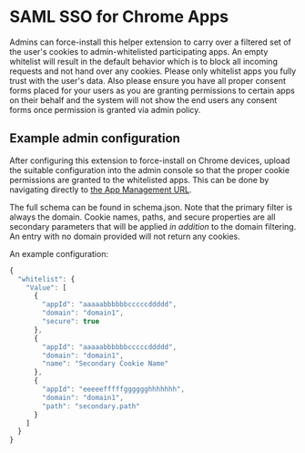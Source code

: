 # SAML SSO for Chrome Apps

Admins can force-install this helper extension to carry over a filtered set of the user's cookies to admin-whitelisted participating apps. An empty whitelist will result in the default behavior which is to block all incoming requests and not hand over any cookies. Please only whitelist apps you fully trust with the user's data. Also please ensure you have all proper consent forms placed for your users as you are granting permissions to certain apps on their behalf and the system will not show the end users any consent forms once permission is granted via admin policy.


## Example admin configuration
After configuring this extension to force-install on Chrome devices, upload the suitable configuration into the admin console so that the proper cookie permissions are granted to the whitelisted apps. This can be done by navigating directly to [the App Management URL](https://admin.google.com/AdminHome?fral=1#ChromeAppDetails:appId=aoggjnmghgmcllfenalipjhmooomfdce&appType=CHROME&flyout=reg).

The full schema can be found in schema.json. Note that the primary filter is always the domain. Cookie names, paths, and secure properties are all secondary parameters that will be applied *in addition* to the domain filtering. An entry with no domain provided will not return any cookies.

An example configuration:

```javascript
{
  "whitelist": {
    "Value": [
      {
        "appId": "aaaaabbbbbbcccccddddd",
        "domain": "domain1",
        "secure": true
      },
      {
        "appId": "aaaaabbbbbbcccccddddd",
        "domain": "domain1",
        "name": "Secondary Cookie Name"
      },
      {
        "appId": "eeeeefffffgggggghhhhhhh",
        "domain": "domain1",
        "path": "secondary.path"
      }
    ]
  }
}
```
